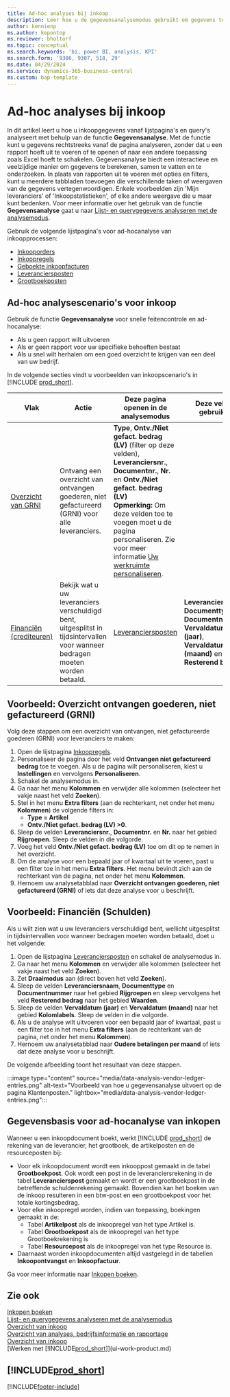 ```yaml
---
title: Ad-hoc analyses bij inkoop
description: Leer hoe u de gegevensanalysemodus gebruikt om gegevens te analyseren bij inkoop.
author: kennienp
ms.author: kepontop
ms.reviewer: bholtorf
ms.topic: conceptual
ms.search.keywords: 'bi, power BI, analysis, KPI'
ms.search.form: '9306, 9307, 518, 29'
ms.date: 04/29/2024
ms.service: dynamics-365-business-central
ms.custom: bap-template
---
```


# <a name="ad-hoc-analyses-in-purchasing"></a>Ad-hoc analyses bij inkoop

In dit artikel leert u hoe u inkoopgegevens vanaf lijstpagina's en query's analyseert met behulp van de functie **Gegevensanalyse**. Met de functie kunt u gegevens rechtstreeks vanaf de pagina analyseren, zonder dat u een rapport hoeft uit te voeren of te openen of naar een andere toepassing zoals Excel hoeft te schakelen. Gegevensanalyse biedt een interactieve en veelzijdige manier om gegevens te berekenen, samen te vatten en te onderzoeken. In plaats van rapporten uit te voeren met opties en filters, kunt u meerdere tabbladen toevoegen die verschillende taken of weergaven van de gegevens vertegenwoordigen. Enkele voorbeelden zijn 'Mijn leveranciers' of 'Inkoopstatistieken', of elke andere weergave die u maar kunt bedenken. Voor meer informatie over het gebruik van de functie **Gegevensanalyse** gaat u naar [Lijst- en querygegevens analyseren met de analysemodus](analysis-mode.md).

Gebruik de volgende lijstpagina's voor ad-hocanalyse van inkoopprocessen:

- [Inkooporders](https://businesscentral.dynamics.com/?page=9307)
- [Inkoopregels](https://businesscentral.dynamics.com/?page=518)
- [Geboekte inkoopfacturen](https://businesscentral.dynamics.com/?page=146)
- [Leveranciersposten](https://businesscentral.dynamics.com/?page=29)
- [Grootboekposten](https://businesscentral.dynamics.com/?page=20)

## <a name="ad-hoc-analysis-scenarios-for-purchasing"></a>Ad-hoc analysescenario's voor inkoop

Gebruik de functie **Gegevensanalyse** voor snelle feitencontrole en ad-hocanalyse:

- Als u geen rapport wilt uitvoeren
- Als er geen rapport voor uw specifieke behoeften bestaat
- Als u snel wilt herhalen om een goed overzicht te krijgen van een deel van uw bedrijf.

In de volgende secties vindt u voorbeelden van inkoopscenario's in [!INCLUDE [prod_short](includes/prod_short.md)].

| Vlak | Actie | Deze pagina openen in de analysemodus | Deze velden gebruiken |
| ---- | ----- | ------------------------------- |------------------- |
| [Overzicht van GRNI](#example-goods-received-not-invoiced-grni-overview) | Ontvang een overzicht van ontvangen goederen, niet gefactureerd (GRNI) voor alle leveranciers. | **Type**, **Ontv./Niet gefact. bedrag (LV)** (filter op deze velden), **Leveranciersnr.**, **Documentnr.**, **Nr.** en **Ontv./Niet gefact. bedrag (LV)** <br> **Opmerking:** Om deze velden toe te voegen moet u de pagina personaliseren. Zie voor meer informatie [Uw werkruimte personaliseren](ui-personalization-user.md). | 
| [Financiën (crediteuren)](#example-finance-accounts-payable) | Bekijk wat u uw leveranciers verschuldigd bent, uitgesplitst in tijdsintervallen voor wanneer bedragen moeten worden betaald. | [Leveranciersposten](https://businesscentral.dynamics.com/?page=29) | **Leveranciersnaam**, **Documenttype**, **Documentnr.**, **Vervaldatum (jaar)**, **Vervaldatum (maand)** en **Resterend bedrag**. |

## <a name="example-goods-received-not-invoiced-grni-overview"></a>Voorbeeld: Overzicht ontvangen goederen, niet gefactureerd (GRNI)

Volg deze stappen om een overzicht van ontvangen, niet gefactureerde goederen (GRNI) voor leveranciers te maken:
 
1. Open de lijstpagina [Inkoopregels](https://businesscentral.dynamics.com/?page=518).
1. Personaliseer de pagina door het veld **Ontvangen niet gefactureerd bedrag** toe te voegen. Als u de pagina wilt personaliseren, kiest u **Instellingen** en vervolgens **Personaliseren**.
1. Schakel de analysemodus in.
1. Ga naar het menu **Kolommen** en verwijder alle kolommen (selecteer het vakje naast het veld **Zoeken**).
1. Stel in het menu **Extra filters** (aan de rechterkant, net onder het menu **Kolommen**) de volgende filters in:
    - **Type = Artikel**
    - **Ontv./Niet gefact. bedrag (LV) >0**. 
1. Sleep de velden **Leveranciersnr.**, **Documentnr.** en **Nr.** naar het gebied **Rijgroepen**. Sleep de velden in die volgorde.
1. Voeg het veld **Ontv./Niet gefact. bedrag (LV)** toe om dit op te nemen in het overzicht.
1. Om de analyse voor een bepaald jaar of kwartaal uit te voeren, past u een filter toe in het menu **Extra filters**. Het menu bevindt zich aan de rechterkant van de pagina, net onder het menu **Kolommen**.
1. Hernoem uw analysetabblad naar **Overzicht ontvangen goederen, niet gefactureerd (GRNI)** of iets dat deze analyse voor u beschrijft.

## <a name="example-finance-accounts-payable"></a>Voorbeeld: Financiën (Schulden)

Als u wilt zien wat u uw leveranciers verschuldigd bent, wellicht uitgesplitst in tijdsintervallen voor wanneer bedragen moeten worden betaald, doet u het volgende:

1. Open de lijstpagina [Leveranciersposten](https://businesscentral.dynamics.com/?page=29) en schakel de analysemodus in.
1. Ga naar het menu **Kolommen** en verwijder alle kolommen (selecteer het vakje naast het veld **Zoeken**).
1. Zet **Draaimodus** aan (direct boven het veld **Zoeken**).
1. Sleep de velden **Leveranciersnaam**, **Documenttype** en **Documentnummer** naar het gebied **Rijgroepen** en sleep vervolgens het veld **Resterend bedrag** naar het gebied **Waarden**.
1. Sleep de velden **Vervaldatum (jaar)** en **Vervaldatum (maand)** naar het gebied **Kolomlabels**. Sleep de velden in die volgorde.
1. Als u de analyse wilt uitvoeren voor een bepaald jaar of kwartaal, past u een filter toe in het menu **Extra filters** (aan de rechterkant van de pagina, net onder het menu **Kolommen**).
1. Hernoem uw analysetabblad naar **Oudere betalingen per maand** of iets dat deze analyse voor u beschrijft.

De volgende afbeelding toont het resultaat van deze stappen.

:::image type="content" source="media/data-analysis-vendor-ledger-entries.png" alt-text="Voorbeeld van hoe u gegevensanalyse uitvoert op de pagina Klantenposten." lightbox="media/data-analysis-vendor-ledger-entries.png":::

## <a name="data-foundation-for-ad-hoc-analysis-on-purchasing"></a>Gegevensbasis voor ad-hocanalyse van inkopen

Wanneer u een inkoopdocument boekt, werkt [!INCLUDE [prod_short](includes/prod_short.md)] de rekening van de leverancier, het grootboek, de artikelposten en de resourceposten bij:

- Voor elk inkoopdocument wordt een inkooppost gemaakt in de tabel **Grootboekpost**. Ook wordt een post in de leveranciersrekening in de tabel **Leverancierspost** gemaakt en wordt er een grootboekpost in de betreffende schuldenrekening gemaakt. Bovendien kan het boeken van de inkoop resulteren in een btw-post en een grootboekpost voor het totale kortingsbedrag.
- Voor elke inkoopregel worden, indien van toepassing, boekingen gemaakt in de:
  - Tabel **Artikelpost** als de inkoopregel van het type Artikel is.
  - Tabel **Grootboekpost** als de inkoopregel van het type Grootboekrekening is
  - Tabel **Resourcepost** als de inkoopregel van het type Resource is.
- Daarnaast worden inkoopdocumenten altijd vastgelegd in de tabellen **Inkoopontvangst** en **Inkoopfactuur**.

Ga voor meer informatie naar [Inkopen boeken](purchasing-how-record-purchases.md#posting-purchases).

## <a name="see-also"></a>Zie ook

[Inkopen boeken](purchasing-how-record-purchases.md#posting-purchases)  
[Lijst- en querygegevens analyseren met de analysemodus](analysis-mode.md)  
[Overzicht van inkoop](purchasing-manage-purchasing.md)  
[Overzicht van analyses, bedrijfsinformatie en rapportage](reports-bi-reporting.md)  
[Overzicht van inkoop](purchasing-manage-purchasing.md)  
[Werken met [!INCLUDE[prod_short](includes/prod_short.md)]](ui-work-product.md)  

## [!INCLUDE[prod_short](includes/free_trial_md.md)]  

[!INCLUDE[footer-include](includes/footer-banner.md)]
